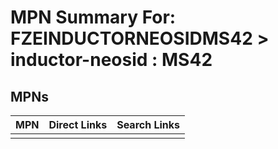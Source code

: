 



# MPN Summary For: FZEINDUCTORNEOSIDMS42 > inductor-neosid : MS42

## MPNs
  

|MPN|Direct Links|Search Links|
| :--- | :--- | :--- |
||||
